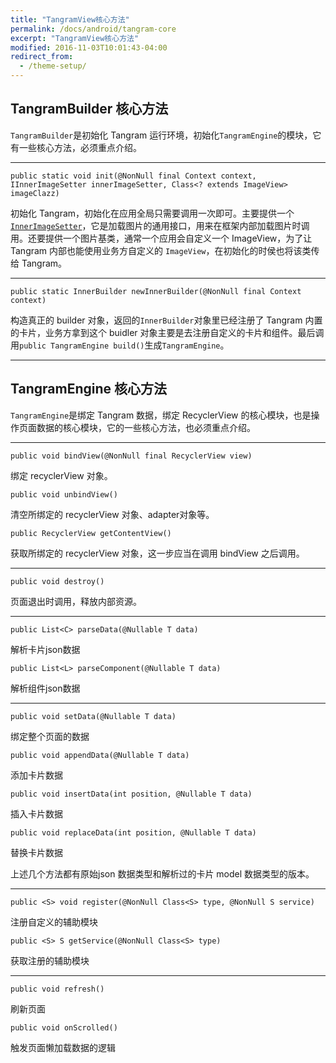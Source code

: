 ```yaml
---
title: "TangramView核心方法"
permalink: /docs/android/tangram-core
excerpt: "TangramView核心方法"
modified: 2016-11-03T10:01:43-04:00
redirect_from:
  - /theme-setup/
---
```


## TangramBuilder 核心方法

```TangramBuilder```是初始化 Tangram 运行环境，初始化```TangramEngine```的模块，它有一些核心方法，必须重点介绍。

---

```
public static void init(@NonNull final Context context, IInnerImageSetter innerImageSetter, Class<? extends ImageView> imageClazz)
```

初始化 Tangram，初始化在应用全局只需要调用一次即可。主要提供一个[```InnerImageSetter```]()，它是加载图片的通用接口，用来在框架内部加载图片时调用。还要提供一个图片基类，通常一个应用会自定义一个 ImageView，为了让 Tangram 内部也能使用业务方自定义的 ```ImageView```，在初始化的时侯也将该类传给 Tangram。

---

```
public static InnerBuilder newInnerBuilder(@NonNull final Context context)
```

构造真正的 builder 对象，返回的```InnerBuilder```对象里已经注册了 Tangram 内置的卡片，业务方拿到这个 buidler 对象主要是去注册自定义的卡片和组件。最后调用```public TangramEngine build()```生成```TangramEngine```。

---

## TangramEngine 核心方法

```TangramEngine```是绑定 Tangram 数据，绑定 RecyclerView 的核心模块，也是操作页面数据的核心模块，它的一些核心方法，也必须重点介绍。

---

```
public void bindView(@NonNull final RecyclerView view)
```

绑定 recyclerView 对象。

```
public void unbindView()
```

清空所绑定的 recyclerView 对象、adapter对象等。

```
public RecyclerView getContentView()
```

获取所绑定的 recyclerView 对象，这一步应当在调用 bindView 之后调用。

---

```
public void destroy()
```

页面退出时调用，释放内部资源。

---

```
public List<C> parseData(@Nullable T data)
```
解析卡片json数据

```
public List<L> parseComponent(@Nullable T data)
```
解析组件json数据

---

```
public void setData(@Nullable T data)
```
绑定整个页面的数据

```
public void appendData(@Nullable T data)
```
添加卡片数据

```
public void insertData(int position, @Nullable T data)
```
插入卡片数据

```
public void replaceData(int position, @Nullable T data)
```
替换卡片数据

上述几个方法都有原始json 数据类型和解析过的卡片 model 数据类型的版本。

---

```
public <S> void register(@NonNull Class<S> type, @NonNull S service)
```

注册自定义的辅助模块

```
public <S> S getService(@NonNull Class<S> type)
```
获取注册的辅助模块

---

```
public void refresh()
```
刷新页面

```
public void onScrolled()
```
触发页面懒加载数据的逻辑